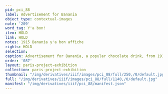 ```yaml
---
pid: pci_88
label: Advertisement for Banania
object_type: contextual-images
note: '209'
word_tag: Y'a bon!
item: HOLD
link: HOLD
notes: 1915 Banania y'a bon affiche
rights: HOLD
selection: 
caption: Advertisement for Banania, a popular chocolate drink, from 1915
order: '087'
layout: paris-project-exhibition
collection: paris-project-exhibition
thumbnail: "/img/derivatives/iiif/images/pci_88/full/250,/0/default.jpg"
full: "/img/derivatives/iiif/images/pci_88/full/1140,/0/default.jpg"
manifest: "/img/derivatives/iiif/pci_88/manifest.json"
---
```

